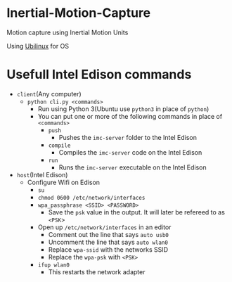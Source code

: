 # Inertial-Motion-Capture
Motion capture using Inertial Motion Units

Using [Ubilinux](http://www.emutexlabs.com/ubilinux) for OS

# Usefull Intel Edison commands
- `client`(Any computer)
    - `python cli.py <commands>`
        - Run using Python 3(Ubuntu use `python3` in place of `python`)
        - You can put one or more of the following commands in place of
        `<commands>`
            - `push`
                - Pushes the `imc-server` folder to the Intel Edison
            - `compile`
                - Compiles the `imc-server` code on the Intel Edison
            - `run`
                - Runs the `imc-server` executable on the Intel Edison
- `host`(Intel Edison)
    - Configure Wifi on Edison
        - `su`
        - `chmod 0600 /etc/network/interfaces`
        - `wpa_passphrase <SSID> <PASSWORD>`
            - Save the `psk` value in the output. It will later be refereed to
            as `<PSK`>
        - Open up `/etc/network/interfaces` in an editor
            - Comment out the line that says `auto usb0`
            - Uncomment the line that says `auto wlan0`
            - Replace `wpa-ssid` with the networks SSID
            - Replace the `wpa-psk` with `<PSK>`
        - `ifup wlan0`
            - This restarts the network adapter